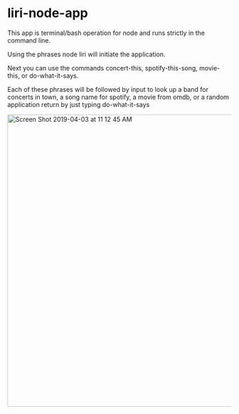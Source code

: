 # liri-node-app

This app is terminal/bash operation for node and runs strictly in the command line.

Using the phrases node liri will initiate the application.

Next you can use the commands concert-this, spotify-this-song, movie-this, or do-what-it-says.

Each of these phrases will be followed by input to look up a band for concerts in town, a song name for spotify, a movie from omdb, or a random 
application return by just typing do-what-it-says


<img width="656" alt="Screen Shot 2019-04-03 at 11 12 45 AM" src="https://user-images.githubusercontent.com/31428973/55490241-70dd0600-5601-11e9-8d9a-2733639eee62.png">
